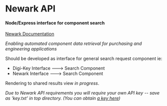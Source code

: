 Newark API
============

#### Node/Express interface for component search 

[Newark Documentation](https://partner.element14.com/docs/Product_Search_API_REST__Description#storeinfo)

*Enabling automated component data retrieval for purchasing and engineering applications*

Should be developed as interface for general search request component ie:

  - Digi-Key Interface ---> Search Component
  - Newark Interface ---> Search Component

Rendering to shared results view _in progress_.

_Due to Newark API requirements you will require your own API key -- save as 'key.txt' in top directory. (You can obtain [a key here](https://partner.element14.com))_
 
